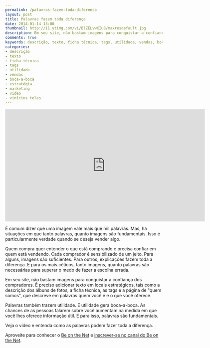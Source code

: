 ```yaml
---
permalink: /palavras-fazem-toda-diferenca
layout: post
title: Palavras fazem toda diferença
date: 2014-01-14 13:00
thumbnail: http://i1.ytimg.com/vi/BlZELvwKIu8/maxresdefault.jpg
description: Em seu site, não bastam imagens para conquistar a confiança dos compradores. É preciso adicionar texto em locais estratégicos.
comments: true
keywords: descrição, texto, ficha técnica, tags, utilidade, vendas, boca-a-boca, estratégia, marketing, video, vinícius teles
categories: 
- descrição
- texto
- ficha técnica
- tags
- utilidade
- vendas
- boca-a-boca
- estratégia
- marketing
- video
- vinícius teles
---
```


<iframe width="640" height="360" src="http://www.youtube.com/embed/BlZELvwKIu8" frameborder="0" allowfullscreen></iframe>

É comum dizer que uma imagem vale mais que mil palavras. Mas, há situações em que tanto palavras, quanto imagens são fundamentais. Isso é particularmente verdade quando se deseja vender algo. 

Quem compra quer entender o que está comprando e precisa confiar em quem está vendendo. Cada comprador é sensibilizado de um jeito. Para alguns, imagens são suficientes. Para outros, explicações fazem toda a diferença. E para os mais céticos, tanto imagens, quanto palavras são necessárias para superar o medo de fazer a escolha errada.

Em seu site, não bastam imagens para conquistar a confiança dos compradores. É preciso adicionar texto em locais estratégicos, tais como a descrição dos álbuns de fotos, a ficha técnica, as tags e a página de "quem somos", que descreve em palavras quem você é e o que você oferece.

Palavras também trazem utilidade. E utilidade gera boca-a-boca. As chances de as pessoas falarem sobre você aumentam na medida em que você lhes oferece informação útil. E para isso, palavras são fundamentais.

Veja o vídeo e entenda como as palavras podem fazer toda a diferença. 

Aproveite para conhecer o [Be on the Net][1] e [inscrever-se no canal do Be on the Net][2].

[1]: http://beonthe.net
[2]: http://www.youtube.com/subscription_center?add_user=beonthenetTV